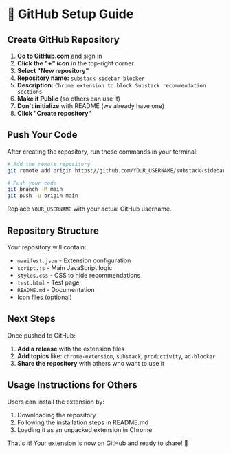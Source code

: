 # 🚀 GitHub Setup Guide

## Create GitHub Repository

1. **Go to GitHub.com** and sign in
2. **Click the "+" icon** in the top-right corner
3. **Select "New repository"**
4. **Repository name:** `substack-sidebar-blocker`
5. **Description:** `Chrome extension to block Substack recommendation sections`
6. **Make it Public** (so others can use it)
7. **Don't initialize** with README (we already have one)
8. **Click "Create repository"**

## Push Your Code

After creating the repository, run these commands in your terminal:

```bash
# Add the remote repository
git remote add origin https://github.com/YOUR_USERNAME/substack-sidebar-blocker.git

# Push your code
git branch -M main
git push -u origin main
```

Replace `YOUR_USERNAME` with your actual GitHub username.

## Repository Structure

Your repository will contain:
- `manifest.json` - Extension configuration
- `script.js` - Main JavaScript logic  
- `styles.css` - CSS to hide recommendations
- `test.html` - Test page
- `README.md` - Documentation
- Icon files (optional)

## Next Steps

Once pushed to GitHub:
1. **Add a release** with the extension files
2. **Add topics** like: `chrome-extension`, `substack`, `productivity`, `ad-blocker`
3. **Share the repository** with others who want to use it

## Usage Instructions for Others

Users can install the extension by:
1. Downloading the repository
2. Following the installation steps in README.md
3. Loading it as an unpacked extension in Chrome

That's it! Your extension is now on GitHub and ready to share! 🎉

